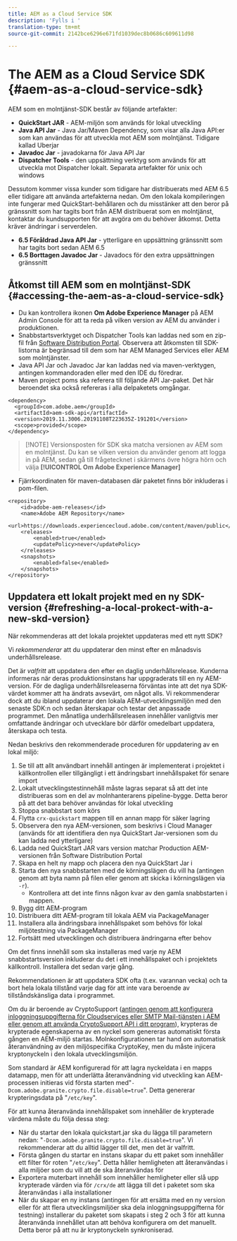 ```yaml
---
title: AEM as a Cloud Service SDK
description: 'Fylls i '
translation-type: tm+mt
source-git-commit: 2142bce6296e671fd1039dec8b0686c609611d98

---
```



# The AEM as a Cloud Service SDK {#aem-as-a-cloud-service-sdk}

AEM som en molntjänst-SDK består av följande artefakter:

* **QuickStart JAR** - AEM-miljön som används för lokal utveckling
* **Java API Jar** - Java Jar/Maven Dependency, som visar alla Java API:er som kan användas för att utveckla mot AEM som molntjänst. Tidigare kallad Uberjar
* **Javadoc Jar** - javadokarna för Java API Jar
* **Dispatcher Tools** - den uppsättning verktyg som används för att utveckla mot Dispatcher lokalt. Separata artefakter för unix och windows

Dessutom kommer vissa kunder som tidigare har distribuerats med AEM 6.5 eller tidigare att använda artefakterna nedan. Om den lokala kompileringen inte fungerar med QuickStart-behållaren och du misstänker att den beror på gränssnitt som har tagits bort från AEM distribuerat som en molntjänst, kontaktar du kundsupporten för att avgöra om du behöver åtkomst. Detta kräver ändringar i serverdelen.

* **6.5 Föråldrad Java API Jar** - ytterligare en uppsättning gränssnitt som har tagits bort sedan AEM 6.5
* **6.5 Borttagen Javadoc Jar** - Javadocs för den extra uppsättningen gränssnitt

## Åtkomst till AEM som en molntjänst-SDK {#accessing-the-aem-as-a-cloud-service-sdk}

* Du kan kontrollera ikonen **Om Adobe Experience Manager** på AEM Admin Console för att ta reda på vilken version av AEM du använder i produktionen.
* Snabbstartsverktyget och Dispatcher Tools kan laddas ned som en zip-fil från [Software Distribution Portal](https://experience.adobe.com/#/downloads/content/software-distribution/en/aemcloud.html). Observera att åtkomsten till SDK-listorna är begränsad till dem som har AEM Managed Services eller AEM som molntjänster.
* Java API Jar och Javadoc Jar kan laddas ned via maven-verktygen, antingen kommandoraden eller med den IDE du föredrar.
* Maven project poms ska referera till följande API Jar-paket. Det här beroendet ska också refereras i alla delpaketets omgångar.

```
<dependency>
  <groupId>com.adobe.aem</groupId>
  <artifactId>aem-sdk-api</artifactId>
  <version>2019.11.3006.20191108T223635Z-191201</version> 
  <scope>provided</scope>
</dependency>
```

> [!NOTE] Versionsposten för SDK ska matcha versionen av AEM som en molntjänst. Du kan se vilken version du använder genom att logga in på AEM, sedan gå till frågetecknet i skärmens övre högra hörn och välja **[!UICONTROL Om Adobe Experience Manager]**

* Fjärrkoordinaten för maven-databasen där paketet finns bör inkluderas i pom-filen.

```
<repository>
    <id>adobe-aem-releases</id>
    <name>Adobe AEM Repository</name>
    <url>https://downloads.experiencecloud.adobe.com/content/maven/public</url>
    <releases>
        <enabled>true</enabled>
        <updatePolicy>never</updatePolicy>
    </releases>
    <snapshots>
        <enabled>false</enabled>
    </snapshots>
</repository>
```

## Uppdatera ett lokalt projekt med en ny SDK-version {#refreshing-a-local-prokect-with-a-new-skd-version}

När rekommenderas att det lokala projektet uppdateras med ett nytt SDK?

Vi *rekommenderar* att du uppdaterar den minst efter en månadsvis underhållsrelease.

Det är *valfritt* att uppdatera den efter en daglig underhållsrelease. Kunderna informeras när deras produktionsinstans har uppgraderats till en ny AEM-version. För de dagliga underhållsreleaserna förväntas inte att det nya SDK-värdet kommer att ha ändrats avsevärt, om något alls. Vi rekommenderar dock att du ibland uppdaterar den lokala AEM-utvecklingsmiljön med den senaste SDK:n och sedan återskapar och testar det anpassade programmet. Den månatliga underhållsreleasen innehåller vanligtvis mer omfattande ändringar och utvecklare bör därför omedelbart uppdatera, återskapa och testa.

Nedan beskrivs den rekommenderade proceduren för uppdatering av en lokal miljö:

1. Se till att allt användbart innehåll antingen är implementerat i projektet i källkontrollen eller tillgängligt i ett ändringsbart innehållspaket för senare import
1. Lokalt utvecklingstestinnehåll måste lagras separat så att det inte distribueras som en del av molnhanterarens pipeline-bygge. Detta beror på att det bara behöver användas för lokal utveckling
1. Stoppa snabbstart som körs
1. Flytta `crx-quickstart` mappen till en annan mapp för säker lagring
1. Observera den nya AEM-versionen, som beskrivs i Cloud Manager (används för att identifiera den nya QuickStart Jar-versionen som du kan ladda ned ytterligare)
1. Ladda ned QuickStart JAR vars version matchar Production AEM-versionen från Software Distribution Portal
1. Skapa en helt ny mapp och placera den nya QuickStart Jar i
1. Starta den nya snabbstarten med de körningslägen du vill ha (antingen genom att byta namn på filen eller genom att skicka i körningslägen via `-r`).
   * Kontrollera att det inte finns någon kvar av den gamla snabbstarten i mappen.
1. Bygg ditt AEM-program
1. Distribuera ditt AEM-program till lokala AEM via PackageManager
1. Installera alla ändringsbara innehållspaket som behövs för lokal miljötestning via PackageManager
1. Fortsätt med utvecklingen och distribuera ändringarna efter behov

Om det finns innehåll som ska installeras med varje ny AEM snabbstartsversion inkluderar du det i ett innehållspaket och i projektets källkontroll. Installera det sedan varje gång.

Rekommendationen är att uppdatera SDK ofta (t.ex. varannan vecka) och ta bort hela lokala tillstånd varje dag för att inte vara beroende av tillståndskänsliga data i programmet.

Om du är beroende av CryptoSupport ([antingen genom att konfigurera inloggningsuppgifterna för Cloudservices eller SMTP Mail-tjänsten i AEM eller genom att använda CryptoSupport API i ditt program](https://helpx.adobe.com/experience-manager/6-5/sites/developing/using/reference-materials/javadoc/com/adobe/granite/crypto/CryptoSupport.html)), krypteras de krypterade egenskaperna av en nyckel som genereras automatiskt första gången en AEM-miljö startas. Molnkonfigurationen tar hand om automatisk återanvändning av den miljöspecifika CryptoKey, men du måste injicera kryptonyckeln i den lokala utvecklingsmiljön.

Som standard är AEM konfigurerad för att lagra nyckeldata i en mapps datamapp, men för att underlätta återanvändning vid utveckling kan AEM-processen initieras vid första starten med&quot;`-Dcom.adobe.granite.crypto.file.disable=true`&quot;. Detta genererar krypteringsdata på &quot;`/etc/key`&quot;.

För att kunna återanvända innehållspaket som innehåller de krypterade värdena måste du följa dessa steg:

* När du startar den lokala quickstart.jar ska du lägga till parametern nedan: &quot;`-Dcom.adobe.granite.crypto.file.disable=true`&quot;. Vi rekommenderar att du alltid lägger till det, men det är valfritt.
* Första gången du startar en instans skapar du ett paket som innehåller ett filter för roten &quot;`/etc/key`&quot;. Detta håller hemligheten att återanvändas i alla miljöer som du vill att de ska återanvändas för
* Exportera muterbart innehåll som innehåller hemligheter eller slå upp krypterade värden via för `/crx/de` att lägga till det i paketet som ska återanvändas i alla installationer
* När du skapar en ny instans (antingen för att ersätta med en ny version eller för att flera utvecklingsmiljöer ska dela inloggningsuppgifterna för testning) installerar du paketet som skapats i steg 2 och 3 för att kunna återanvända innehållet utan att behöva konfigurera om det manuellt. Detta beror på att nu är kryptonyckeln synkroniserad.